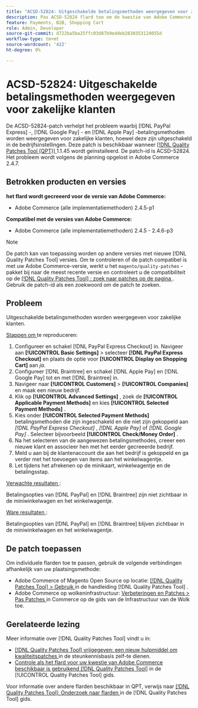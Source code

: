 ```yaml
---
title: "ACSD-52824: Uitgeschakelde betalingsmethoden weergegeven voor zakelijke klanten"
description: Pas ACSD-52824 flard toe om de kwestie van Adobe Commerce te bevestigen waar  [!DNL PayPal Express], [!DNL Google Pay], and [!DNL Apple Pay]  betalingsmethodes voor bedrijfklanten ondanks het worden onbruikbaar gemaakt in de bedrijfmontages verschijnen.
feature: Payments, B2B, Shopping Cart
role: Admin, Developer
source-git-commit: d722ba5ba25ffc03d87b9eddeb2830353124055d
workflow-type: tm+mt
source-wordcount: '422'
ht-degree: 0%

---
```


# ACSD-52824: Uitgeschakelde betalingsmethoden weergegeven voor zakelijke klanten

De ACSD-52824-patch verhelpt het probleem waarbij [!DNL PayPal Express] -, [!DNL Google Pay] - en [!DNL Apple Pay] -betalingsmethoden worden weergegeven voor zakelijke klanten, hoewel deze zijn uitgeschakeld in de bedrijfsinstellingen. Deze patch is beschikbaar wanneer [[!DNL Quality Patches Tool (QPT)] ](https://experienceleague.adobe.com/en/docs/commerce-knowledge-base/kb/announcements/commerce-announcements/magento-quality-patches-released-new-tool-to-self-serve-quality-patches) 1.1.45 wordt geïnstalleerd. De patch-id is ACSD-52824. Het probleem wordt volgens de planning opgelost in Adobe Commerce 2.4.7.

## Betrokken producten en versies

**het flard wordt gecreeerd voor de versie van Adobe Commerce:**

* Adobe Commerce (alle implementatiemethoden) 2.4.5-p1

**Compatibel met de versies van Adobe Commerce:**

* Adobe Commerce (alle implementatiemethoden) 2.4.5 - 2.4.6-p3

>[!NOTE]
>
>De patch kan van toepassing worden op andere versies met nieuwe [!DNL Quality Patches Tool] versies. Om te controleren of de patch compatibel is met uw Adobe Commerce-versie, werkt u het `magento/quality-patches` -pakket bij naar de meest recente versie en controleert u de compatibiliteit op de [[!DNL Quality Patches Tool] : zoek naar patches op de pagina ](https://experienceleague.adobe.com/tools/commerce-quality-patches/index.html) . Gebruik de patch-id als een zoekwoord om de patch te zoeken.

## Probleem

Uitgeschakelde betalingsmethoden worden weergegeven voor zakelijke klanten.

<u> Stappen om </u> te reproduceren:

1. Configureer en schakel [!DNL PayPal Express Checkout] in. Navigeer aan **[!UICONTROL Basic Settings]** > selecteer **[!DNL PayPal Express Checkout]** en plaats de optie voor **[!UICONTROL Display on Shopping Cart]** aan *ja*.
1. Configureer [!DNL Braintree] en schakel [!DNL Apple Pay] en [!DNL Google Pay] tot en met [!DNL Braintree] in.
1. Navigeer naar **[!UICONTROL Customers]** > **[!UICONTROL Companies]** en maak een nieuw bedrijf.
1. Klik op **[!UICONTROL Advanced Settings]** , zoek de **[!UICONTROL Applicable Payment Methods]** en kies **[!UICONTROL Selected Payment Methods]** .
1. Kies onder **[!UICONTROL Selected Payment Methods]** betalingsmethoden die zijn ingeschakeld en die niet zijn gekoppeld aan *[!DNL PayPal Express Checkout]* , *[!DNL Apple Pay]* of *[!DNL Google Pay]* . Selecteer bijvoorbeeld **[!UICONTROL Check/Money Order]** .
1. Na het selecteren van de aangewezen betalingsmethodes, creeer een nieuwe klant en associeer hen met het eerder gecreeerde bedrijf.
1. Meld u aan bij de klantenaccount die aan het bedrijf is gekoppeld en ga verder met het toevoegen van items aan het winkelwagentje.
1. Let tijdens het afrekenen op de minikaart, winkelwagentje en de betalingsstap.

<u> Verwachte resultaten </u>:

Betalingsopties van [!DNL PayPal] en [!DNL Braintree] zijn niet zichtbaar in de miniwinkelwagen en het winkelwagentje.

<u> Ware resultaten </u>:

Betalingsopties van [!DNL PayPal] en [!DNL Braintree] blijven zichtbaar in de miniwinkelwagen en het winkelwagentje.

## De patch toepassen

Om individuele flarden toe te passen, gebruik de volgende verbindingen afhankelijk van uw plaatsingsmethode:

* Adobe Commerce of Magento Open Source op locatie: [[!DNL Quality Patches Tool]  > Gebruik ](https://experienceleague.adobe.com/docs/commerce-operations/tools/quality-patches-tool/usage.html) in de handleiding [!DNL Quality Patches Tool] .
* Adobe Commerce op wolkeninfrastructuur: [ Verbeteringen en Patches > Pas Patches ](https://experienceleague.adobe.com/docs/commerce-cloud-service/user-guide/develop/upgrade/apply-patches.html) in Commerce op de gids van de Infrastructuur van de Wolk toe.

## Gerelateerde lezing

Meer informatie over [!DNL Quality Patches Tool] vindt u in:

* [[!DNL Quality Patches Tool]  vrijgegeven: een nieuw hulpmiddel om kwaliteitspatches ](https://experienceleague.adobe.com/en/docs/commerce-knowledge-base/kb/announcements/commerce-announcements/magento-quality-patches-released-new-tool-to-self-serve-quality-patches) in de steunkennisbasis zelf-te dienen.
* [ Controle als het flard voor uw kwestie van Adobe Commerce beschikbaar is gebruikend  [!DNL Quality Patches Tool]](/help/tools/quality-patches-tool/patches-available-in-qpt/check-patch-for-magento-issue-with-magento-quality-patches.md) in de [!UICONTROL Quality Patches Tool] gids.


Voor informatie over andere flarden beschikbaar in QPT, verwijs naar [[!DNL Quality Patches Tool]: Onderzoek naar flarden ](https://experienceleague.adobe.com/tools/commerce-quality-patches/index.html) in de [!DNL Quality Patches Tool] gids.

